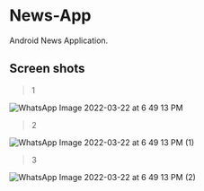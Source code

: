 # News-App
Android News Application.



## Screen shots

> 1
> 
![WhatsApp Image 2022-03-22 at 6 49 13 PM](https://user-images.githubusercontent.com/88334469/159491474-285663b7-7c87-4653-8150-b3779e9338e5.jpeg)

> 2
> 
![WhatsApp Image 2022-03-22 at 6 49 13 PM (1)](https://user-images.githubusercontent.com/88334469/159491496-bf426ade-6885-4ce9-93ea-bb5f04899687.jpeg)

> 3
> 
![WhatsApp Image 2022-03-22 at 6 49 13 PM (2)](https://user-images.githubusercontent.com/88334469/159491506-ba02d938-2a55-4241-afa8-3ac23eaebd7d.jpeg)
